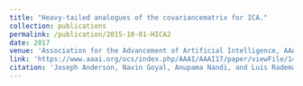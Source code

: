 ```yaml
---
title: "Heavy-tailed analogues of the covariancematrix for ICA."
collection: publications
permalink: /publication/2015-10-01-HICA2
date: 2017
venue: 'Association for the Advancement of Artificial Intelligence, AAAI'
link: 'https://www.aaai.org/ocs/index.php/AAAI/AAAI17/paper/viewFile/14756/14326'
citation: 'Joseph Anderson, Navin Goyal, Anupama Nandi, and Luis Rademacher. &quot; Heavy-tailed analogues of the covariance matrix for ICA. &quot; <i>Association for the Advancement of Articial Intelligence, AAAI</i> 2017 https://www.aaai.org/ocs/index.php/AAAI/AAAI17/paper/viewFile/14756/14326'
---
```

